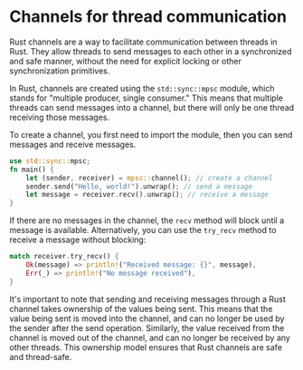 # Channels for thread communication

Rust channels are a way to facilitate communication between threads in Rust. They allow threads to send messages to each other in a synchronized and safe manner, without the need for explicit locking or other synchronization primitives.

In Rust, channels are created using the `std::sync::mpsc` module, which stands for "multiple producer, single consumer." This means that multiple threads can send messages into a channel, but there will only be one thread receiving those messages.

To create a channel, you first need to import the module, then you can send messages and receive messages.

```rust
use std::sync::mpsc;
fn main() {
    let (sender, receiver) = mpsc::channel(); // create a channel
    sender.send("Hello, world!").unwrap(); // send a message
    let message = receiver.recv().unwrap(); // receive a message
}
```

If there are no messages in the channel, the `recv` method will block until a message is available. Alternatively, you can use the `try_recv` method to receive a message without blocking:

```rust
match receiver.try_recv() {
    Ok(message) => println!("Received message: {}", message),
    Err(_) => println!("No message received"),
}
```

It's important to note that sending and receiving messages through a Rust channel takes ownership of the values being sent. This means that the value being sent is moved into the channel, and can no longer be used by the sender after the send operation. Similarly, the value received from the channel is moved out of the channel, and can no longer be received by any other threads. This ownership model ensures that Rust channels are safe and thread-safe.
